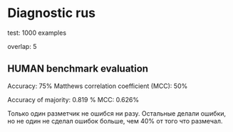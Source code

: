 # Diagnostic rus

test: 1000 examples

overlap: 5


## HUMAN benchmark evaluation

Accuracy: 75%
Matthews correlation coefficient (MCC): 50%


Accuracy of majority: 0.819 %
MCC: 0.626%


Только один разметчик не ошибся ни разу. Остальные делали ошибки, но не один не сделал ошибок больше, чем 40% от того что размечал. 
